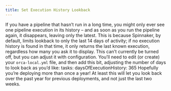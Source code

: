 ```yaml
---
title: Set Execution History Lookback
---
```



If you have a pipeline that hasn’t run in a long time, you might only ever see one pipeline execution in its history – and as soon as you run the pipeline again, it disappears, leaving only the latest.
This is because Spinnaker, by default, limits lookback to only the last 14 days of activity; if no execution history is found in that time, it only returns the last known execution, regardless how many you ask it to display.
This can’t currently be turned off, but you can adjust it with configuration.
You’ll need to edit (or create) your ```orca-local.yml``` file, and then add this bit, adjusting the number of days to look back as you’d like:
tasks:
  daysOfExecutionHistory: 365
Hopefully you’re deploying more than once a year! At least this will let you look back over the past year for previous deployments, and not just the last two weeks.

